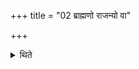 +++
title = "02 ब्राह्मणो राजन्यो वा"

+++

<details><summary>थिते</summary>

2. A Brahmin or a Kṣatriya may perform(it). 
</details>
